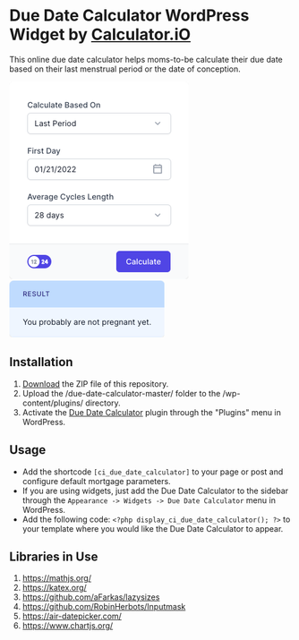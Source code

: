 # Due Date Calculator WordPress Widget by [Calculator.iO](https://www.calculator.io/ "Calculator.iO Homepage")

This online due date calculator helps moms-to-be calculate their due date based on their last menstrual period or the date of conception.

![Due Date Calculator Input Form](/assets/images/screenshot-1.png "Due Date Calculator Input Form")
![Due Date Calculator Calculation Results](/assets/images/screenshot-2.png "Due Date Calculator Calculation Results")

## Installation

1. [Download](https://github.com/pub-calculator-io/age-calculator/archive/refs/heads/master.zip) the ZIP file of this repository.
2. Upload the /due-date-calculator-master/ folder to the /wp-content/plugins/ directory.
3. Activate the [Due Date Calculator](https://www.calculator.io/due-date-calculator/ "Due Date Calculator Homepage") plugin through the "Plugins" menu in WordPress.

## Usage
* Add the shortcode `[ci_due_date_calculator]` to your page or post and configure default mortgage parameters.
* If you are using widgets, just add the Due Date Calculator to the sidebar through the `Appearance -> Widgets -> Due Date Calculator` menu in WordPress.
* Add the following code: `<?php display_ci_due_date_calculator(); ?>` to your template where you would like the Due Date Calculator to appear.

## Libraries in Use
1. https://mathjs.org/
2. https://katex.org/
3. https://github.com/aFarkas/lazysizes
4. https://github.com/RobinHerbots/Inputmask
5. https://air-datepicker.com/
6. https://www.chartjs.org/
